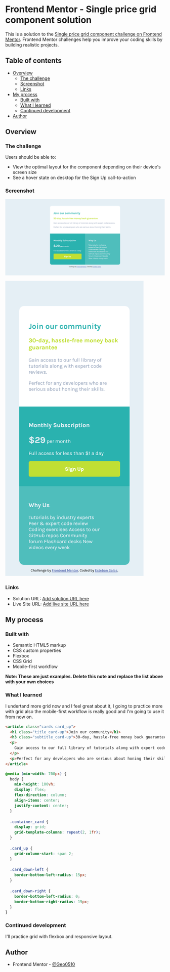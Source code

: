 # Frontend Mentor - Single price grid component solution

This is a solution to the [Single price grid component challenge on Frontend Mentor](https://www.frontendmentor.io/challenges/single-price-grid-component-5ce41129d0ff452fec5abbbc). Frontend Mentor challenges help you improve your coding skills by building realistic projects.

## Table of contents

- [Overview](#overview)
  - [The challenge](#the-challenge)
  - [Screenshot](#screenshot)
  - [Links](#links)
- [My process](#my-process)
  - [Built with](#built-with)
  - [What I learned](#what-i-learned)
  - [Continued development](#continued-development)
- [Author](#author)

## Overview

### The challenge

Users should be able to:

- View the optimal layout for the component depending on their device's screen size
- See a hover state on desktop for the Sign Up call-to-action

### Screenshot

![](./images/Screenshot-desktop-Frontend-Mentor-Single-Price-Grid-Component.png)

![](./images/Screenshot-mobile-Frontend-Mentor-Single-Price-Grid-Component.png)


### Links

- Solution URL: [Add solution URL here](https://your-solution-url.com)
- Live Site URL: [Add live site URL here](https://your-live-site-url.com)

## My process

### Built with

- Semantic HTML5 markup
- CSS custom properties
- Flexbox
- CSS Grid
- Mobile-first workflow

**Note: These are just examples. Delete this note and replace the list above with your own choices**

### What I learned

I undertand more grid now and I feel great about it, I going to practice more with grid also the mobile-first workflow is really good and I'm going to use it from now on.

```html
<article class="cards card_up">
  <h1 class="title_card-up">Join our community</h1>
  <h3 class="subtitle_card-up">30-day, hassle-free money back guarantee</h3>
  <p>
    Gain access to our full library of tutorials along with expert code reviews.
  </p>
  <p>Perfect for any developers who are serious about honing their skills.</p>
</article>
```

```css
@media (min-width: 700px) {
  body {
    min-height: 100vh;
    display: flex;
    flex-direction: column;
    align-items: center;
    justify-content: center;
  }

  .container_card {
    display: grid;
    grid-template-columns: repeat(2, 1fr);
  }

  .card_up {
    grid-column-start: span 2;
  }

  .card_down-left {
    border-bottom-left-radius: 15px;
  }

  .card_down-right {
    border-bottom-left-radius: 0;
    border-bottom-right-radius: 15px;
  }
}
```

### Continued development

I'll practice grid with flexbox and responsive layout.


## Author

- Frontend Mentor - [@Geo0510](https://www.frontendmentor.io/profile/Geo0510)
